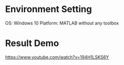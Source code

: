 # Environment Setting
OS: Windows 10
Platform: MATLAB without any toolbox
# Result Demo 
https://www.youtube.com/watch?v=194H1LSKS6Y 
